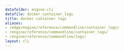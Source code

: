 ```yaml
---
datafolder: engine-cli
datafile: docker_container_logs
title: docker container logs
aliases:
- /edge/engine/reference/commandline/container_logs/
- /engine/reference/commandline/container_logs/
- /engine/reference/commandline/logs/
layout: cli
---
```


<!--
This page is automatically generated from Docker's source code. If you want to
suggest a change to the text that appears here, open a ticket or pull request
in the source repository on GitHub:

https://github.com/docker/cli
-->
